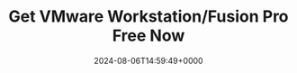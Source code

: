 ---
title: "Get VMware Workstation/Fusion Pro Free Now"
description: "VMware Workstation Pro and Fusion Pro are Now Available Free for Personal Use. You can download them from Broadcom Support Portal. Let's show you how."
image: "images/post/2024/08/image-4.png"
date: "2024-08-06T14:59:49+0000"
categories: ["Resources"]
tags: ["Broadcom", "download", "virtual machine", "VMware", "VMware Fusion Pro", "VMware Workstation Pro"]
type: "regular" # available types: [featured/regular]
draft: false
sitemapExclude: false
---